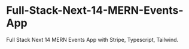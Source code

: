 # Full-Stack-Next-14-MERN-Events-App
Full Stack Next 14 MERN Events App with Stripe, Typescript, Tailwind.
